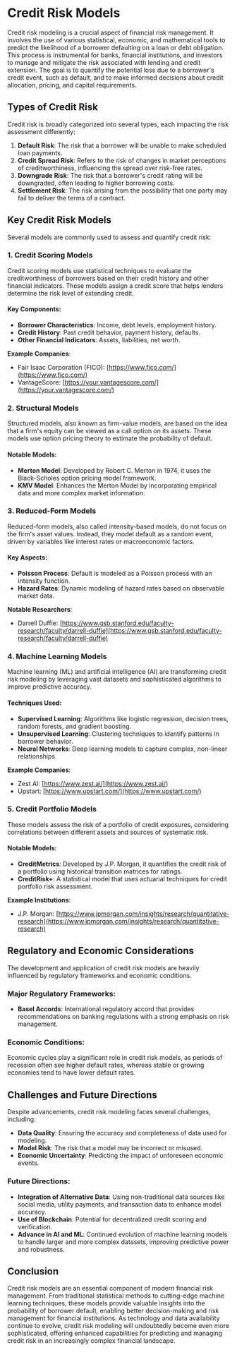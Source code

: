 # Credit Risk Models

Credit risk modeling is a crucial aspect of financial risk management. It involves the use of various statistical, economic, and mathematical tools to predict the likelihood of a borrower defaulting on a loan or debt obligation. This process is instrumental for banks, financial institutions, and investors to manage and mitigate the risk associated with lending and credit extension. The goal is to quantify the potential loss due to a borrower's credit event, such as default, and to make informed decisions about credit allocation, pricing, and capital requirements.

## Types of Credit Risk

Credit risk is broadly categorized into several types, each impacting the risk assessment differently:
1. **Default Risk**: The risk that a borrower will be unable to make scheduled loan payments.
2. **Credit Spread Risk**: Refers to the risk of changes in market perceptions of creditworthiness, influencing the spread over risk-free rates.
3. **Downgrade Risk**: The risk that a borrower's credit rating will be downgraded, often leading to higher borrowing costs.
4. **Settlement Risk**: The risk arising from the possibility that one party may fail to deliver the terms of a contract.

## Key Credit Risk Models

Several models are commonly used to assess and quantify credit risk:

### 1. Credit Scoring Models

Credit scoring models use statistical techniques to evaluate the creditworthiness of borrowers based on their credit history and other financial indicators. These models assign a credit score that helps lenders determine the risk level of extending credit.

#### Key Components:
- **Borrower Characteristics**: Income, debt levels, employment history.
- **Credit History**: Past credit behavior, payment history, defaults.
- **Other Financial Indicators**: Assets, liabilities, net worth.

**Example Companies**: 
- Fair Isaac Corporation (FICO): [https://www.fico.com/](https://www.fico.com/)
- VantageScore: [https://your.vantagescore.com/](https://your.vantagescore.com/)

### 2. Structural Models

Structured models, also known as firm-value models, are based on the idea that a firm's equity can be viewed as a call option on its assets. These models use option pricing theory to estimate the probability of default.

#### Notable Models:
- **Merton Model**: Developed by Robert C. Merton in 1974, it uses the Black-Scholes option pricing model framework.
- **KMV Model**: Enhances the Merton Model by incorporating empirical data and more complex market information.

### 3. Reduced-Form Models

Reduced-form models, also called intensity-based models, do not focus on the firm's asset values. Instead, they model default as a random event, driven by variables like interest rates or macroeconomic factors.

#### Key Aspects:
- **Poisson Process**: Default is modeled as a Poisson process with an intensity function.
- **Hazard Rates**: Dynamic modeling of hazard rates based on observable market data.

**Notable Researchers**:
- Darrell Duffie: [https://www.gsb.stanford.edu/faculty-research/faculty/darrell-duffie](https://www.gsb.stanford.edu/faculty-research/faculty/darrell-duffie)

### 4. Machine Learning Models

Machine learning (ML) and artificial intelligence (AI) are transforming credit risk modeling by leveraging vast datasets and sophisticated algorithms to improve predictive accuracy.

#### Techniques Used:
- **Supervised Learning**: Algorithms like logistic regression, decision trees, random forests, and gradient boosting.
- **Unsupervised Learning**: Clustering techniques to identify patterns in borrower behavior.
- **Neural Networks**: Deep learning models to capture complex, non-linear relationships.

**Example Companies**:
- Zest AI: [https://www.zest.ai/](https://www.zest.ai/)
- Upstart: [https://www.upstart.com/](https://www.upstart.com/)

### 5. Credit Portfolio Models

These models assess the risk of a portfolio of credit exposures, considering correlations between different assets and sources of systematic risk.

#### Notable Models:
- **CreditMetrics**: Developed by J.P. Morgan, it quantifies the credit risk of a portfolio using historical transition matrices for ratings.
- **CreditRisk+**: A statistical model that uses actuarial techniques for credit portfolio risk assessment.

**Example Institutions**:
- J.P. Morgan: [https://www.jpmorgan.com/insights/research/quantitative-research](https://www.jpmorgan.com/insights/research/quantitative-research)

## Regulatory and Economic Considerations

The development and application of credit risk models are heavily influenced by regulatory frameworks and economic conditions.

### Major Regulatory Frameworks:
- **Basel Accords**: International regulatory accord that provides recommendations on banking regulations with a strong emphasis on risk management.

### Economic Conditions:
Economic cycles play a significant role in credit risk models, as periods of recession often see higher default rates, whereas stable or growing economies tend to have lower default rates.

## Challenges and Future Directions

Despite advancements, credit risk modeling faces several challenges, including:
- **Data Quality**: Ensuring the accuracy and completeness of data used for modeling.
- **Model Risk**: The risk that a model may be incorrect or misused.
- **Economic Uncertainty**: Predicting the impact of unforeseen economic events.

### Future Directions:
- **Integration of Alternative Data**: Using non-traditional data sources like social media, utility payments, and transaction data to enhance model accuracy.
- **Use of Blockchain**: Potential for decentralized credit scoring and verification.
- **Advance in AI and ML**: Continued evolution of machine learning models to handle larger and more complex datasets, improving predictive power and robustness.

## Conclusion

Credit risk models are an essential component of modern financial risk management. From traditional statistical methods to cutting-edge machine learning techniques, these models provide valuable insights into the probability of borrower default, enabling better decision-making and risk management for financial institutions. As technology and data availability continue to evolve, credit risk modeling will undoubtedly become even more sophisticated, offering enhanced capabilities for predicting and managing credit risk in an increasingly complex financial landscape.
